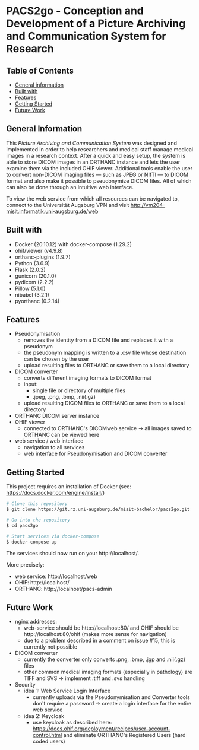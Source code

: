 # PACS2go - Conception and Development of a Picture Archiving and Communication System for Research

## Table of Contents

- [General information](#general-information)
- [Built with](#built-with)
- [Features](#features)
- [Getting Started](#getting-started)
- [Future Work](#future-work)



## General Information

This *Picture Archiving and Communication System* was designed and implemented in order to help researchers and medical staff manage medical images in a research context. After a quick and easy setup, the system is able to store DICOM images in an ORTHANC instance and lets the user examine them via the included OHIF viewer. Additional tools enable the user to convert non-DICOM imaging files &mdash; such as JPEG or NIfTI &mdash; to DICOM format and also make it possible to pseudonymize DICOM files. All of which can also be done through an intuitive web interface.

To view the web service from which all resources can be navigated to, connect to the Universität Augsburg VPN and visit http://vm204-misit.informatik.uni-augsburg.de/web  



## Built with 

- Docker (20.10.12) with docker-compose (1.29.2)
- ohif/viewer (v4.9.8)
- orthanc-plugins (1.9.7)
- Python (3.6.9)
- Flask (2.0.2)
- gunicorn (20.1.0)
- pydicom (2.2.2)
- Pillow (5.1.0)
- nibabel (3.2.1)
- pyorthanc (0.2.14)



## Features

- Pseudonymisation
  - removes the identity from a DICOM file and replaces it with a pseudonym
  - the pseudonym mapping is written to a .csv file whose destination can be chosen by the user
  - upload resulting files to ORTHANC or save them to a local directory
- DICOM converter
  - converts different imaging formats to DICOM format
  - input: 
    - single file or directory of multiple files
    - .jpeg, .png, .bmp, .nii(.gz)
  - upload resulting DICOM files to ORTHANC or save them to a local directory
- ORTHANC DICOM server instance 
- OHIF viewer
  - connected to ORTHANC's DICOMweb service &rarr; all images saved to ORTHANC can be viewed here
- web service / web interface
  - navigation to all services
  - web interface for Pseudonymisation and DICOM converter



## Getting Started

This project requires an installation of Docker (see: https://docs.docker.com/engine/install/)

```bash
# Clone this repository
$ git clone https://git.rz.uni-augsburg.de/misit-bachelor/pacs2go.git

# Go into the repository
$ cd pacs2go

# Start services via docker-compose
$ docker-compose up
```

The services should now run on your http://localhost/.

More precisely:

- web service: http://localhost/web
- OHIF: http://localhost/
- ORTHANC: http://localhost/pacs-admin 



## Future Work

- nginx addresses:
  - web-service should be http://localhost:80/ and OHIF should be http://localhost:80/ohif (makes more sense for navigation)
  - due to a problem described in a comment on issue #15, this is currently not possible
- DICOM converter
  - currently the converter only converts .png, .bmp, .jgp and .nii(.gz) files
  - other common medical imaging formats (especially in pathology) are TIFF and SVS &rarr; implement .tiff and .svs handling
- Security
  - idea 1: Web Service Login Interface
    - currently uploads via the Pseudonymisation and Converter tools don't require a password &rarr; create a login interface for the entire web service
  - idea 2: Keycloak
    - use keycloak as described here: https://docs.ohif.org/deployment/recipes/user-account-control.html and eliminate ORTHANC's Registered Users (hard coded users)
